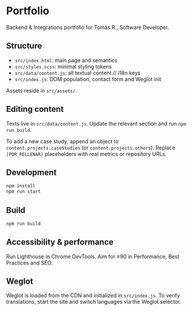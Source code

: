 # Portfolio

Backend & Integrations portfolio for Tomás R., Software Developer.

## Structure
- `src/index.html`: main page and semantics
- `src/styles.scss`: minimal styling tokens
- `src/data/content.js`: all textual content // i18n keys
- `src/index.js`: DOM population, contact form and Weglot init

Assets reside in `src/assets/`.

## Editing content
Texts live in `src/data/content.js`. Update the relevant section and run `npm run build`.

To add a new case study, append an object to `content.projects.caseStudies` (or `content.projects.others`).
Replace `[POR_RELLENAR]` placeholders with real metrics or repository URLs.

## Development
```bash
npm install
npm run start
```

## Build
```bash
npm run build
```

## Accessibility & performance
Run Lighthouse in Chrome DevTools. Aim for ≥90 in Performance, Best Practices and SEO.

## Weglot
Weglot is loaded from the CDN and initialized in `src/index.js`.
To verify translations, start the site and switch languages via the Weglot selector.
